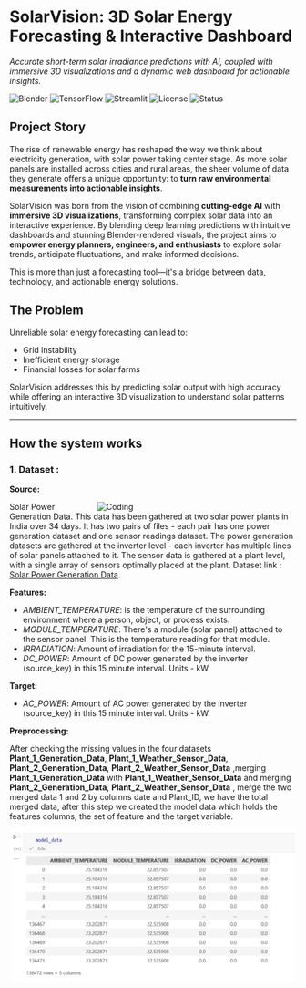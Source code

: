 # SolarVision: 3D Solar Energy Forecasting & Interactive Dashboard
*Accurate short-term solar irradiance predictions with AI, coupled with immersive 3D visualizations and a dynamic web dashboard for actionable insights.*

![Blender](https://img.shields.io/badge/Blender-3D-blue)
![TensorFlow](https://img.shields.io/badge/TensorFlow-2.13-orange)
![Streamlit](https://img.shields.io/badge/Streamlit-WebApp-red)
![License](https://img.shields.io/badge/License-MIT-yellow)
![Status](https://img.shields.io/badge/Status-Completed-green)

## Project Story
The rise of renewable energy has reshaped the way we think about electricity generation, with solar power taking center stage. As more solar panels are installed across cities and rural areas, the sheer volume of data they generate offers a unique opportunity: to **turn raw environmental measurements into actionable insights**.  

SolarVision was born from the vision of combining **cutting-edge AI** with **immersive 3D visualizations**, transforming complex solar data into an interactive experience. By blending deep learning predictions with intuitive dashboards and stunning Blender-rendered visuals, the project aims to **empower energy planners, engineers, and enthusiasts** to explore solar trends, anticipate fluctuations, and make informed decisions.  

This is more than just a forecasting tool—it's a bridge between data, technology, and actionable energy solutions.

## The Problem
Unreliable solar energy forecasting can lead to:
- Grid instability  
- Inefficient energy storage  
- Financial losses for solar farms  

SolarVision addresses this by predicting solar output with high accuracy while offering an interactive 3D visualization to understand solar patterns intuitively.

---
## How the system works
### 1. Dataset :
 **Source:** 

 <img align="right" alt="Coding" width="350" src="https://avaada.com/wp-content/uploads/www-compressed-2-1-scaled-1-2048x1070.jpg">

 Solar Power Generation Data. This data has been gathered at two solar power plants in India over 34 days. It has two pairs of files - each pair has one power generation dataset and one sensor readings dataset. The power generation datasets are gathered at the inverter level - each inverter has multiple lines of solar panels attached to it. The sensor data is gathered at a plant level, with a single array of sensors optimally placed at the plant.
  Dataset link : [Solar Power Generation Data](https://www.kaggle.com/datasets/anikannal/solar-power-generation-data/data).
  
**Features:** 

 - *AMBIENT_TEMPERATURE*:  is the temperature of the surrounding environment where a person, object, or process exists. 
 - *MODULE_TEMPERATURE*: There's a module (solar panel) attached to the sensor panel. This is the temperature reading for that module.
 - *IRRADIATION*: Amount of irradiation for the 15-minute interval.
 - *DC_POWER*: Amount of DC power generated by the inverter (source_key) in this 15 minute interval. Units - kW.

**Target:**
 -  *AC_POWER*: Amount of AC power generated by the inverter (source_key) in this 15 minute interval. Units - kW.
   
**Preprocessing:**

After checking the missing values in the four datasets **Plant_1_Generation_Data**, **Plant_1_Weather_Sensor_Data**,  **Plant_2_Generation_Data**, **Plant_2_Weather_Sensor_Data** ,merging  **Plant_1_Generation_Data** with **Plant_1_Weather_Sensor_Data** and merging  **Plant_2_Generation_Data**, **Plant_2_Weather_Sensor_Data** , merge the two merged data 1 and 2 by columns date and Plant_ID, we have the total merged data, after this step we created the model data which holds the features columns; the set of feature and the target variable.
<p align="center">
  <img src="Figures/Capture d’écran 2025-09-12 174019.png" alt="Solar Forecast" width="500"/>
</p>

